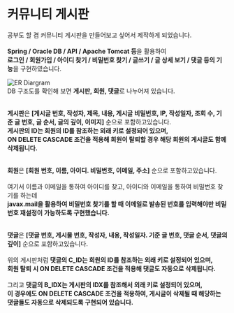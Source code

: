 <h1>커뮤니티 게시판</h1>
공부도 할 겸 커뮤니티 게시판을 만들어보고 싶어서 제작하게 되었습니다.<br><br>
<b>Spring / Oracle DB / API / Apache Tomcat 등</b>을 활용하여<br>
<b>로그인 / 회원가입 / 아이디 찾기 / 비밀번호 찾기 / 글쓰기 / 글 상세 보기 / 댓글 등의 기능</b>을 구현하였습니다.<br>

![ER Diargram](https://github.com/ehddhks4322/notice_board/assets/117495667/66443a0a-d36b-4ddd-af8c-ba05d64c42d2)<br>
DB 구조도를 확인해 보면 <b>게시판, 회원, 댓글</b>로 나누어져 있습니다.<br><br>

<b>게시판</b>은 <b>[게시글 번호, 작성자, 제목, 내용, 게시글 비밀번호, IP, 작성일자, 조회 수, 기준 글 번호, 글 순서, 글의 깊이, 이미지]</b> 순으로 포함하고있습니다.<br>
<b>게시판의 ID는 회원의 ID를 참조하는 외래 키로 설정되어 있으며,<br> 
ON DELETE CASCADE 조건을 적용해 회원이 탈퇴할 경우 해당 회원의 게시글도 함께 삭제됩니다.</b><br><br>

<b>회원</b>은 <b>[회원 번호, 이름, 아이디. 비밀번호, 이메일, 주소]</b> 순으로 포함하고있습니다.<br><br>
여기서 이름과 이메일을 통하여 아이디를 찾고, 아이디와 이메일을 통하여 비밀번호 찾기를 하는데<br>
<b>javax.mail을 활용하여
비밀번호 찾기를 할 때 이메일로 발송된 번호를 입력해야만 비밀번호 재설정이 가능하도록 구현했습니다.</b><br><br>

<b>댓글</b>은 <b>[댓글 번호, 게시물 번호, 작성자, 내용, 작성일자. 기준 글 번호, 댓글 순서, 댓글의 깊이]</b> 순으로 포함하고있습니다.<br><br>
위의 게시판처럼 <b>댓글의 C_ID는 회원의 ID를 참조하는 외래 키로 설정되어 있으며,<br>
회원 탈퇴 시 ON DELETE CASCADE 조건을 적용해 댓글도 자동으로 삭제됩니다.</b><br><br>
그리고 <b>댓글의 B_IDX는 게시판의 IDX를 참조해서 외래 키로 설정되어 있으며,<br>
이 경우에도 ON DELETE CASCADE 조건을 적용하여, 게시글이 삭제될 때 해당하는 댓글들도 자동으로 삭제되도록 구현되어 있습니다.</b>
